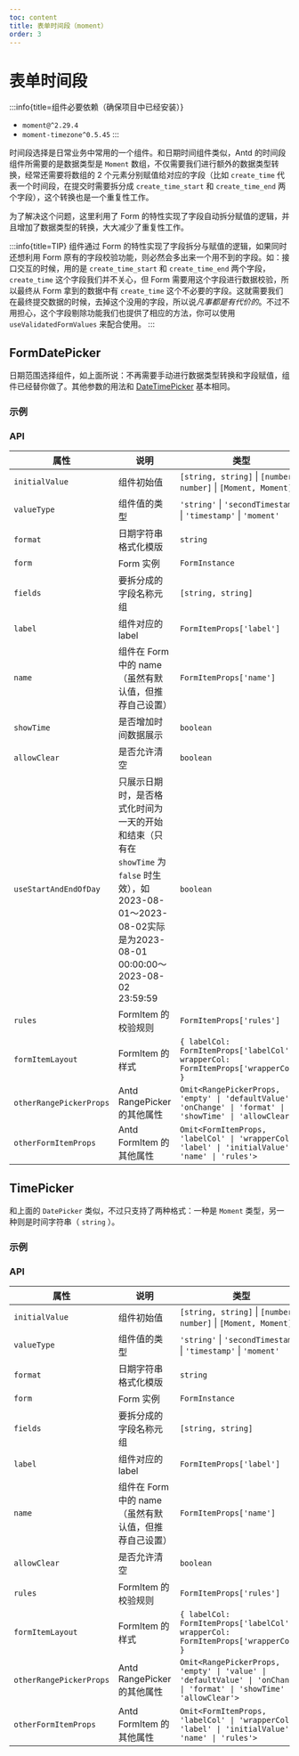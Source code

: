 ```yaml
---
toc: content
title: 表单时间段（moment）
order: 3
---
```


# 表单时间段

:::info{title=组件必要依赖（确保项目中已经安装）}
* `moment@^2.29.4`
* `moment-timezone^0.5.45`
:::

时间段选择是日常业务中常用的一个组件。和日期时间组件类似，Antd 的时间段组件所需要的是数据类型是 `Moment` 数组，不仅需要我们进行额外的数据类型转换，经常还需要将数组的 2 个元素分别赋值给对应的字段（比如 `create_time` 代表一个时间段，在提交时需要拆分成 `create_time_start` 和 `create_time_end` 两个字段），这个转换也是一个重复性工作。

为了解决这个问题，这里利用了 Form 的特性实现了字段自动拆分赋值的逻辑，并且增加了数据类型的转换，大大减少了重复性工作。

:::info{title=TIP}
组件通过 Form 的特性实现了字段拆分与赋值的逻辑，如果同时还想利用 Form 原有的字段校验功能，则必然会多出来一个用不到的字段。如：接口交互的时候，用的是 `create_time_start` 和 `create_time_end` 两个字段， `create_time` 这个字段我们并不关心，但 Form 需要用这个字段进行数据校验，所以最终从 Form 拿到的数据中有 `create_time` 这个不必要的字段。这就需要我们在最终提交数据的时候，去掉这个没用的字段，所以说*凡事都是有代价的*。不过不用担心，这个字段剔除功能我们也提供了相应的方法，你可以使用 `useValidatedFormValues` 来配合使用。
:::

## FormDatePicker

日期范围选择组件，如上面所说：不再需要手动进行数据类型转换和字段赋值，组件已经替你做了。其他参数的用法和 [DateTimePicker](/components/date-time-picker) 基本相同。

### 示例

<code src='./demo/formdatepicker-basic.tsx'></code>
<code src='./demo/formdatepicker-with-hook.tsx'></code>
<code src='./demo/formdatepicker-initialvalue.tsx'></code>
<code src='./demo/formdatepicker-timezone.tsx'></code>

### API

| 属性 | 说明 | 类型 | 默认值 |
| ---- | ---- | ----- | ------- |
| `initialValue` | 组件初始值 | `[string, string]` \| `[number, number]` \| `[Moment, Moment]` | `[undefined, undefined]` |
| `valueType` | 组件值的类型 | `'string'` \| `'secondTimestamp'` \| `'timestamp'` \| `'moment'` | `'string'` |
| `format` | 日期字符串格式化模版 | `string` | `'YYYY-MM-DD HH:mm:ss'` |
| `form` | Form 实例 | `FormInstance` | - |
| `fields` | 要拆分成的字段名称元组 | `[string, string]` | - |
| `label` | 组件对应的 label | `FormItemProps['label']` | - |
| `name` | 组件在 Form 中的 name（虽然有默认值，但推荐自己设置） | `FormItemProps['name']` | `${fields[0]}__${fields[1]}` |
| `showTime` | 是否增加时间数据展示 | `boolean` | `false` |
| `allowClear` | 是否允许清空 | `boolean` | `true` |
| `useStartAndEndOfDay` | 只展示日期时，是否格式化时间为一天的开始和结束（只有在 `showTime` 为 `false` 时生效），如2023-08-01～2023-08-02实际是为2023-08-01 00:00:00～2023-08-02 23:59:59 | `boolean` | `false` |
| `rules` | FormItem 的校验规则 | `FormItemProps['rules']` | - |
| `formItemLayout` | FormItem 的样式 | `{ labelCol: FormItemProps['labelCol']; wrapperCol: FormItemProps['wrapperCol'] }` | `{ labelCol: {xs: { span: 24 }, sm: { span: 4 }}, wrapperCol: {xs: {span: 24 }, sm: { span: 20 }}}` |
| `otherRangePickerProps` | Antd RangePicker 的其他属性 | `Omit<RangePickerProps, 'empty' \| 'defaultValue' \| 'onChange' \| 'format' \| 'showTime' \| 'allowClear'>` | - |
| `otherFormItemProps` | Antd FormItem 的其他属性 | `Omit<FormItemProps, 'labelCol' \| 'wrapperCol' \| 'label' \| 'initialValue' \| 'name' \| 'rules'>` | - |

## TimePicker

和上面的 `DatePicker` 类似，不过只支持了两种格式：一种是 `Moment` 类型，另一种则是时间字符串（ `string` ）。

### 示例

### API

| 属性 | 说明 | 类型 | 默认值 |
| ---- | ---- | ---- | ----- |
| `initialValue` | 组件初始值 | `[string, string]` \| `[number, number]` \| `[Moment, Moment]` | `[undefined, undefined]` |
| `valueType` | 组件值的类型 | `'string'` \| `'secondTimestamp'` \| `'timestamp'` \| `'moment'` | `'string'` |
| `format` | 日期字符串格式化模版 | `string` | `'YYYY-MM-DD HH:mm:ss'` |
| `form` | Form 实例 | `FormInstance` | - |
| `fields` | 要拆分成的字段名称元组 | `[string, string]` | - |
| `label` | 组件对应的 label | `FormItemProps['label']` | - |
| `name` | 组件在 Form 中的 name（虽然有默认值，但推荐自己设置） | `FormItemProps['name']` | `${fields[0]}__${fields[1]}` |
| `allowClear` | 是否允许清空 | `boolean` | `true` |
| `rules` | FormItem 的校验规则 | `FormItemProps['rules']` | - |
| `formItemLayout` | FormItem 的样式 | `{ labelCol: FormItemProps['labelCol']; wrapperCol: FormItemProps['wrapperCol'] }` | `{ labelCol: {xs: { span: 24 }, sm: { span: 4 }}, wrapperCol: {xs: {span: 24 }, sm: { span: 20 }}}` |
| `otherRangePickerProps` | Antd RangePicker 的其他属性 | `Omit<RangePickerProps, 'empty' \| 'value' \| 'defaultValue' \| 'onChange' \| 'format' \| 'showTime' \| 'allowClear'>` | - |
| `otherFormItemProps` | Antd FormItem 的其他属性 | `Omit<FormItemProps, 'labelCol' \| 'wrapperCol' \| 'label' \| 'initialValue' \| 'name' \| 'rules'>` | - |

